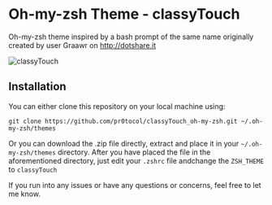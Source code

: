 # Oh-my-zsh Theme - classyTouch

Oh-my-zsh theme inspired by a bash prompt of the same name originally created by user Graawr on http://dotshare.it

![classyTouch](https://raw.githubusercontent.com/pr0tocol/classyTouch_oh-my-zsh/master/classyTouch.png)

## Installation

You can either clone this repository on your local machine using: 

`git clone https://github.com/pr0tocol/classyTouch_oh-my-zsh.git ~/.oh-my-zsh/themes`

Or you can download the .zip file directly, extract and place it in your `~/.oh-my-zsh/themes` directory.
After you have placed the file in the aforementioned directory, just edit your `.zshrc` file andchange the `ZSH_THEME` to `classyTouch`

If you run into any issues or have any questions or concerns, feel free to let me know.
